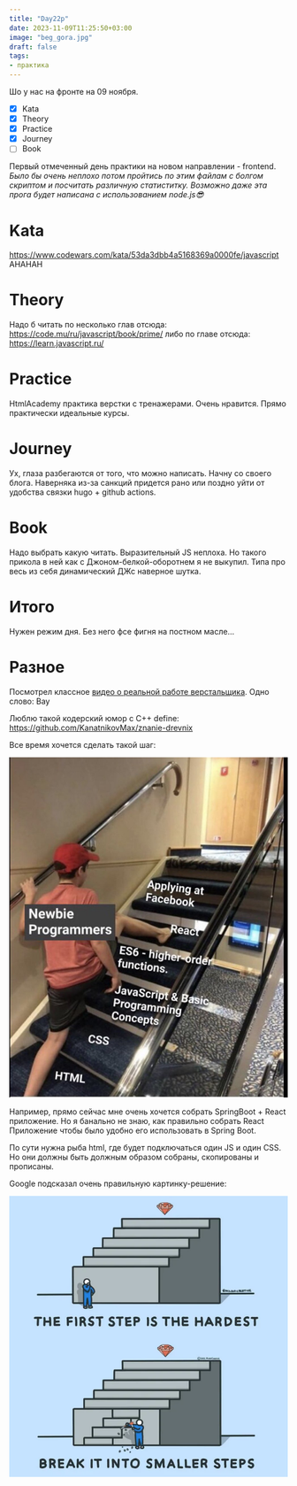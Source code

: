 ```yaml
---
title: "Day22p"
date: 2023-11-09T11:25:50+03:00
image: "beg_gora.jpg"
draft: false
tags:
- практика
---
```


Шо у нас на фронте на 09 ноября.

- [X] Kata
- [X] Theory
- [X] Practice
- [X] Journey
- [ ] Book

Первый отмеченный день практики на новом направлении - frontend.
_Было бы очень неплохо потом пройтись по этим файлам с болгом скриптом и посчитать различную статиститку._
_Возможно даже эта прога будет написана с использованием node.js😎_

# Kata
https://www.codewars.com/kata/53da3dbb4a5168369a0000fe/javascript AHAHAH

# Theory

Надо б читать по несколько глав отсюда: https://code.mu/ru/javascript/book/prime/ либо по главе отсюда:
https://learn.javascript.ru/

# Practice

HtmlAcademy практика верстки с тренажерами. Очень нравится. Прямо практически идеальные курсы.

# Journey

Ух, глаза разбегаются от того, что можно написать. Начну со своего блога. Наверняка из-за санкций придется рано или поздно уйти от удобства связки hugo + github actions.

# Book

Надо выбрать какую читать. Выразительный JS неплоха.
Но такого прикола в ней как с Джоном-белкой-оборотнем я не выкупил. Типа про весь из себя динамический ДЖс наверное шутка. 

# Итого

Нужен режим дня. Без него фсе фигня на постном масле...

# Разное

Посмотрел классное [видео о реальной работе верстальщика](https://www.youtube.com/watch?v=UK_RTvtum2Y). Одно слово: Вау


Люблю такой кодерский юмор с С++ define: https://github.com/KanatnikovMax/znanie-drevnix


Все время хочется сделать такой шаг:

![](react_meme.jpg)


Например, прямо сейчас мне очень хочется собрать SpringBoot + React приложение. Но я банально не знаю, как правильно собрать React Приложение чтобы было удобно его использовать в Spring Boot.

По сути нужна рыба html, где будет подключаться один JS и один CSS. Но они должны быть должным образом собраны, скопированы и прописаны.

Google подсказал очень правильную картинку-решение:

![](procrast_secret.webp)